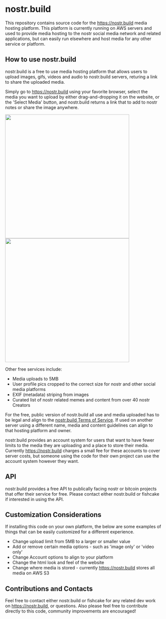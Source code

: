 # nostr.build

This repository contains source code for the https://nostr.build media hosting platform.
This platform is currently running on AWS servers and used to provide media hosting to the nostr social media network and related applications,
but can easily run elsewhere and host media for any other service or platform.


## How to use nostr.build

nostr.build is a free to use media hosting platform that allows users to upload images, gifs, videos and audio to nostr.build servers,
returing a link to share the uploaded media.

Simply go to https://nostr.build using your favorite browser, select the media you want to upload by either drag-and-dropping it on the website, or the 'Select Media' button,
and nostr.build returns a link that to add to nostr notes or share the image anywhere.

<img src="https://nostr.build/i/6154824466ae933fd71ef422d5316bc6bed7a6d8bc8667ae2e4492f1a063346f.jpg"  height="400">        <img src="https://nostr.build/i/4d2dccdeadc168d277b755d863a53f43b52e59cae65ec3896baab42df433ecb8.jpg"  height="400">

Other free services include:
- Media uploads to 5MB
- User profile pics cropped to the correct size for nostr and other social media platforms
- EXIF (metadata) striping from images
- Curated list of nostr related memes and content from over 40 nostr Creators

For the free, public version of nostr.build all use and media uploaded has to be legal and align to the [nostr.build Terms of Service](https://nostr.build/tos).
If used on another server using a different name, media and content guidelines can align to that hosting platform and owner.

nostr.build provides an account system for users that want to have fewer limits to the media they are uploading and a place to store their media.
Currently https://nostr.build charges a small fee for these accounts to cover server costs, but someone using the code for their own project can use the account system however they want.


## API

nostr.build provides a free API to publically facing nostr or bitcoin projects that offer their service for free.
Please contact either nostr.build or fishcake if interested in using the API.


## Customization Considerations

If installing this code on your own platform, the below are some examples of things that can be easily customized for a different experience.

- Change upload limit from 5MB to a larger or smaller value
- Add or remove certain media options - such as 'image only' or 'video only'
- Change Account options to align to your platform
- Change the html look and feel of the website
- Change where media is stored - currently https://nostr.build stores all media on AWS S3

## Contributions and Contacts

Feel free to contact either nostr.build or fishcake for any related dev work on https://nostr.build, or questions.
Also please feel free to contribute directly to this code, community improvements are encouraged!
